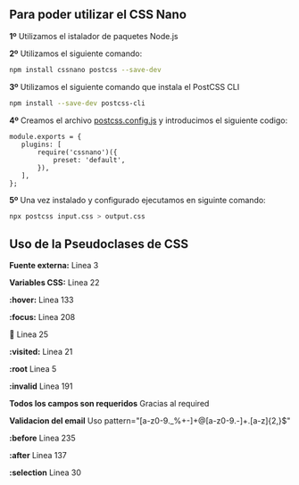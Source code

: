 ## Para poder utilizar el CSS Nano
 
 **1º** Utilizamos el istalador de paquetes Node.js

 **2º** Utilizamos el siguiente comando:
 ``` bash
 npm install cssnano postcss --save-dev
 ```

 **3º** Utilizamos el siguiente comando que instala el PostCSS CLI
 ``` bash
 npm install --save-dev postcss-cli
 ```

 **4º** Creamos el archivo [postcss.config.js](postcss.config.js) y introducimos el siguiente codigo:

 ```code
module.exports = {
    plugins: [
        require('cssnano')({
            preset: 'default',
        }),
    ],
};
 ```

 **5º**  Una vez instalado y configurado ejecutamos en siguinte comando:
 ```bash
npx postcss input.css > output.css
 ```




## Uso de la Pseudoclases de CSS

**Fuente externa:** Linea 3

**Variables CSS:** Linea 22

**:hover:** Linea 133

**:focus:** Linea 208

**:link:** Linea 25

**:visited:** Linea 21

**:root** Linea 5

**:invalid** Linea 191

**Todos los campos son requeridos** Gracias al required 

**Validacion del email** Uso pattern="[a-z0-9._%+-]+@[a-z0-9.-]+\.[a-z]{2,}$"

**:before** Linea 235

**:after** Linea 137

**:selection** Linea 30
